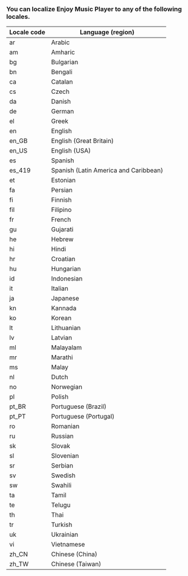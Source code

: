 ### You can localize Enjoy Music Player to any of the following locales.

Locale code |       Language (region)
------------|---------------------------
ar          |       Arabic
am          |       Amharic
bg          |       Bulgarian
bn          |       Bengali
ca          |       Catalan
cs          |       Czech
da          |       Danish
de          |       German
el          |       Greek
en          |       English
en_GB       |       English (Great Britain)
en_US       |       English (USA)
es          |       Spanish
es_419      |       Spanish (Latin America and Caribbean)
et          |       Estonian
fa          |       Persian
fi          |       Finnish
fil         |       Filipino
fr          |       French
gu          |       Gujarati
he          |       Hebrew
hi          |       Hindi
hr          |       Croatian
hu          |       Hungarian
id          |       Indonesian
it          |       Italian
ja          |       Japanese
kn          |       Kannada
ko          |       Korean
lt          |       Lithuanian
lv          |       Latvian
ml          |       Malayalam
mr          |       Marathi
ms          |       Malay
nl          |       Dutch
no          |       Norwegian
pl          |       Polish
pt_BR       |       Portuguese (Brazil)
pt_PT       |       Portuguese (Portugal)
ro          |       Romanian
ru          |       Russian
sk          |       Slovak
sl          |       Slovenian
sr          |       Serbian
sv          |       Swedish
sw          |       Swahili
ta          |       Tamil
te          |       Telugu
th          |       Thai
tr          |       Turkish
uk          |       Ukrainian
vi          |       Vietnamese
zh_CN       |       Chinese (China)
zh_TW       |       Chinese (Taiwan)
